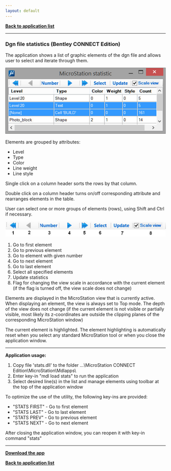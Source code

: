 ```yaml
---
layout: default
---
```


[**Back to application list**](../)

---

### Dgn file statistics (Bentley CONNECT Edition)

The application shows a list of graphic elements of the dgn file and allows user to select and iterate through them.

![](./images/stats.jpg)

Elements are grouped by attributes:
*  Level
*  Type
*  Color
*  Line weight
*  Line style

Single click on a column header sorts the rows by that column.

Double click on a column header turns on/off corresponding attribute and rearranges elements in the table.

User can select one or more groups of elements (rows), using Shift and Ctrl if necessary.

![](./images/stats-control.jpg)

1.  Go to first element
2.  Go to previous element
3.  Go to element with given number
4.  Go to next element
5.  Go to last element
6.  Select all specified elements
7.  Update statistics
8.  Flag for changing the view scale in accordance with the current element (if the flag is turned off, the view scale does not change)

Elements are displayed in the MicroStation view that is currently active. When displaying an element, the view is always set to Top mode. The depth of the view does not change (if the current element is not visible or partially visible, most likely its z-coordinates are outside the clipping planes of the corresponding MicroStation window)

The current element is highlighted. The element highlighting is automatically reset when you select any standard MicroStation tool or when you close the application window.

---

**Application usage:**

1.	Copy file 'stats.dll' to the folder …\MicroStation CONNECT Edition\MicroStation\Mdlapps\
2.	Enter key-in "mdl load stats" to run the application
3.	Select desired line(s) in the list and manage elements using toolbar at the top of the application window

To optimize the use of the utility, the following key-ins are provided:

*	"STATS FIRST" - Go to first element
*	"STATS LAST" - Go to last element
*	"STATS PREV" - Go to previous element
*	"STATS NEXT" - Go to next element
	
After closing the application window, you can reopen it with key-in command "stats"
	
---

[**Download the app**](https://github.com/DenisAntoshkin/Applications/releases/download/Stats/Stats.zip)

[**Back to application list**](../)